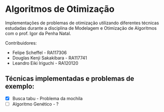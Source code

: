 # Algoritmos de Otimização

 Implementações de problemas de otimização utilizando diferentes técnicas
 estudadas durante a disciplina de Modelagem e Otimização de Algoritmos com
 o prof. Igor da Penha Natal.

 Contribuidores:
 - Felipe Scheffel - RA117306
 - Douglas Kenji Sakakibara - RA117741
 - Leandro Eiki Iriguchi - RA120120

 ## Técnicas implementadas e problemas de exemplo:
 * [X] Busca tabu - Problema da mochila
 * [ ] Algoritmo Genético - ?